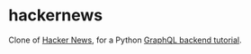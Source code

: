 hackernews
===========

Clone of [Hacker News](https://news.ycombinator.com/), for a Python [GraphQL backend tutorial](https://www.howtographql.com/graphql-python/1-getting-started/).